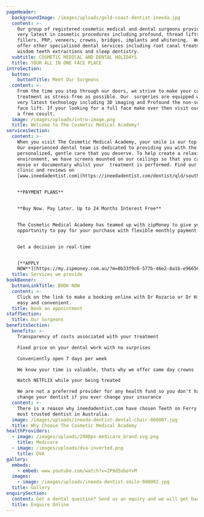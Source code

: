 ```yaml
---
pageHeader:
  backgroundImage: /images/uploads/gold-coast-dentist-ineeda.jpg
  content: >-
    Our group of registered cosmetic medical and dental surgeons provide the
    very latest in cosmetic procedures including profound, thread lifts, Botox,
    fillers, PRP, veneers, crowns, bridges, implants and whitening.  We also
    offer other specialised dental services including root canal treatment,
    wisdom teeth extractions and sleep dentistry.
  subtitle: COSMETIC MEDICAL AND DENTAL HOLIDAYS
  title: YOUR ALL IN ONE FACE PLACE
introSection:
  button:
    buttonTitle: Meet Our Surgeons
  content: >-
    From the time you step through our doors, we strive to make your cosmetic
    treatment as stress-free as possible. Our  surgeries are equipped with the
    very latest technology including 3D imaging and Profound the non-surgical
    face lift. If your looking for a full face make over then visit our team for
    a free cosult.
  image: /images/uploads/intro-image.png
  title: Welcome to The Cosmetic Medical Academy!
servicesSection:
  content: >-
    When you visit The Cosmetic Medical Academy, your smile is our top priority.
    Our experienced dental team is dedicated to providing you with the
    personalized, gentle care that you deserve. To help create a relaxing
    environment, we have screens mounted on our ceilings so that you can watch a
    movie or documentary whilst your  treatment is performed. Find our dental
    clinic and reviews on
    [www.ineedadentist.com](https://ineedadentist.com/dentist/qld/southport/teeth-ferry)


    **PAYMENT PLANS**


    **Buy Now. Pay Later. Up to 24 Months Interest Free**


    The Cosmetic Medical Academy has teamed up with zipMoney to give you the
    opportunity to pay for your purchase with flexible monthly payment plans.


    Get a decision in real-time 


    [**APPLY
    NOW**](https://my.zipmoney.com.au/?m=0b33f9c6-577b-46e2-8a1b-e96656e0f35f)
  title: Services we provide
bookBanner:
  buttonLinkTitle: BOOK NOW
  content: >-
    Click on the link to make a booking online with Dr Rozario or Dr Hills, its
    easy and convenient.
  title: Book an appointment
staffSection:
  title: Our Surgeons
benefitsSection:
  benefits: >-
    Transparency of costs associated with your treatment

    Fixed price on your dental work with no surprises

    Conveniently open 7 days per week

    We know your time is valuable, thats why we offer same day crowns

    Watch NETFLIX while your being treated

    We are not a preferred provider for any health fund so you don't have to
    change your dentist if you ever change your insurance
  content: >-
    There is a reason why ineedadentist.com have chosen Teeth on Ferry as the
    most trusted dentist in Australia.
  image: /images/uploads/ineeda-dentist-dental-chair-000007.jpg
  title: Why Choose The Cosmetic Medical Academy
healthProviders:
  - image: /images/uploads/2000px-medicare_brand.svg.png
    title: Medicare
  - image: /images/uploads/dva-inverted.png
    title: DVA
gallery:
  embeds:
    - embed: www.youtube.com/watch?v=ZP9d5oboYvM
  images:
    - image: /images/uploads/ineeda-dentist-smile-000002.jpg
  title: Gallery
enquirySection:
  content: Got a dental question? Send us an equiry and we will get back to you today.
  title: Enquire Online
---
```


